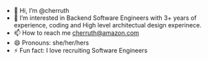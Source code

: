 - 👋 Hi, I’m @cherruth
- 👀 I’m interested in Backend Software Engineers with 3+ years of experience, coding and High level architectual design experinece.
- 📫 How to reach me cherruth@amazon.com
- 😄 Pronouns: she/her/hers
- ⚡ Fun fact: I love recruiting Software Engineers

<!---
cherruth/cherruth is a ✨ special ✨ repository because its `README.md` (this file) appears on your GitHub profile.
You can click the Preview link to take a look at your changes.
--->
